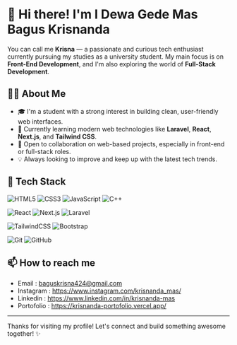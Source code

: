 # 👋 Hi there! I'm I Dewa Gede Mas Bagus Krisnanda

You can call me **Krisna** — a passionate and curious tech enthusiast currently pursuing my studies as a university student. My main focus is on **Front-End Development**, and I'm also exploring the world of **Full-Stack Development**.


## 👨‍💻 About Me

- 🎓 I'm a student with a strong interest in building clean, user-friendly web interfaces.
- 🌱 Currently learning modern web technologies like **Laravel**, **React**, **Next.js**, and **Tailwind CSS**.
- 🚀 Open to collaboration on web-based projects, especially in front-end or full-stack roles.
- 💡 Always looking to improve and keep up with the latest tech trends.


## 🔧 Tech Stack

![HTML5](https://img.shields.io/badge/HTML5-E34F26?style=for-the-badge&logo=html5&logoColor=white)
![CSS3](https://img.shields.io/badge/CSS3-1572B6?style=for-the-badge&logo=css3&logoColor=white)
![JavaScript](https://img.shields.io/badge/JavaScript-F7DF1E?style=for-the-badge&logo=javascript&logoColor=black)
![C++](https://img.shields.io/badge/C++-00599C?style=for-the-badge&logo=c%2B%2B&logoColor=white)

![React](https://img.shields.io/badge/React-20232A?style=for-the-badge&logo=react&logoColor=61DAFB)
![Next.js](https://img.shields.io/badge/Next.js-000000?style=for-the-badge&logo=nextdotjs&logoColor=white)
![Laravel](https://img.shields.io/badge/Laravel-F9322C?style=for-the-badge&logo=laravel&logoColor=white)

![TailwindCSS](https://img.shields.io/badge/TailwindCSS-06B6D4?style=for-the-badge&logo=tailwindcss&logoColor=white)
![Bootstrap](https://img.shields.io/badge/Bootstrap-563D7C?style=for-the-badge&logo=bootstrap&logoColor=white)

![Git](https://img.shields.io/badge/Git-F05032?style=for-the-badge&logo=git&logoColor=white)
![GitHub](https://img.shields.io/badge/GitHub-181717?style=for-the-badge&logo=github&logoColor=white)


## 📫 How to reach me

- Email : baguskrisna424@gmail.com
- Instagram : https://www.instagram.com/krisnanda_mas/
- Linkedin : https://www.linkedin.com/in/krisnanda-mas
- Portofolio : https://krisnanda-portofolio.vercel.app/

---

Thanks for visiting my profile! Let's connect and build something awesome together! ✨
